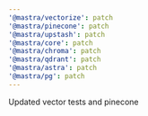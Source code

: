 ```yaml
---
'@mastra/vectorize': patch
'@mastra/pinecone': patch
'@mastra/upstash': patch
'@mastra/core': patch
'@mastra/chroma': patch
'@mastra/qdrant': patch
'@mastra/astra': patch
'@mastra/pg': patch
---
```


Updated vector tests and pinecone
